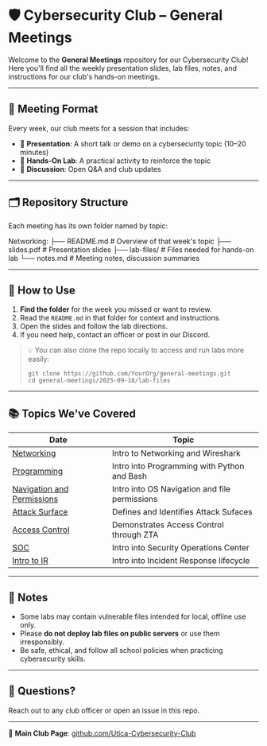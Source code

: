 # 🛡️ Cybersecurity Club – General Meetings

Welcome to the **General Meetings** repository for our Cybersecurity Club!  
Here you'll find all the weekly presentation slides, lab files, notes, and instructions for our club's hands-on meetings.

---

## 📅 Meeting Format

Every week, our club meets for a session that includes:

- 🎤 **Presentation**: A short talk or demo on a cybersecurity topic (10–20 minutes)
- 🧪 **Hands-On Lab**: A practical activity to reinforce the topic
- 💬 **Discussion**: Open Q&A and club updates

---

## 🗂️ Repository Structure

Each meeting has its own folder named by topic:

Networking:
├── README.md # Overview of that week's topic
├── slides.pdf # Presentation slides
├── lab-files/ # Files needed for hands-on lab
└── notes.md # Meeting notes, discussion summaries

---

## 🚀 How to Use

1. **Find the folder** for the week you missed or want to review.
2. Read the `README.md` in that folder for context and instructions.
3. Open the slides and follow the lab directions.
4. If you need help, contact an officer or post in our Discord.

> 💡 You can also clone the repo locally to access and run labs more easily:
> ```
> git clone https://github.com/YourOrg/general-meetings.git
> cd general-meetings/2025-09-18/lab-files
> ```

---

## 📚 Topics We've Covered

| Date | Topic |
|------|-------|
| [Networking](./Networking/) | Intro to Networking and Wireshark |
| [Programming](./Programming/) | Intro into Programming with Python and Bash |
| [Navigation and Permissions](./Navigation%20and%20Permissions/) | Intro into OS Navigation and file permissions |
| [Attack Surface](./Attack%20Surface/) | Defines and Identifies Attack Sufaces |
| [Access Control](./Access%20Control/) | Demonstrates Access Control through ZTA |
| [SOC](./SOC/) | Intro into Security Operations Center |
| [Intro to IR](./Intro%20to%20IR/) | Intro into Incident Response lifecycle |

---

## 🔐 Notes

- Some labs may contain vulnerable files intended for local, offline use only.
- Please **do not deploy lab files on public servers** or use them irresponsibly.
- Be safe, ethical, and follow all school policies when practicing cybersecurity skills.

---

## 👥 Questions?

Reach out to any club officer or open an issue in this repo.

---

🔗 **Main Club Page**: [github.com/Utica-Cybersecurity-Club](https://github.com/Utica-Cybersecurity-Club)  